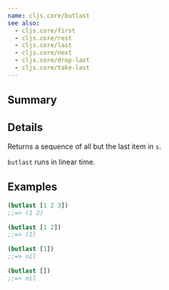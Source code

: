 ```yaml
---
name: cljs.core/butlast
see also:
  - cljs.core/first
  - cljs.core/rest
  - cljs.core/last
  - cljs.core/next
  - cljs.core/drop-last
  - cljs.core/take-last
---
```


## Summary

## Details

Returns a sequence of all but the last item in `s`.

`butlast` runs in linear time.

## Examples

```clj
(butlast [1 2 3])
;;=> (1 2)

(butlast [1 2])
;;=> (1)

(butlast [1])
;;=> nil

(butlast [])
;;=> nil
```
